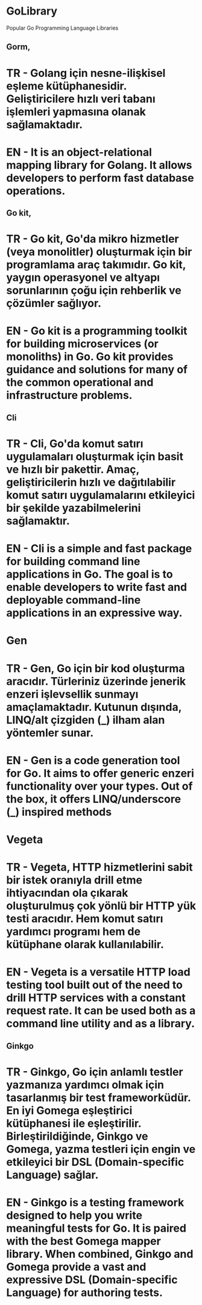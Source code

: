 # GoLibrary
Popular Go Programming Language Libraries


## Gorm, 
# TR - Golang için nesne-ilişkisel eşleme kütüphanesidir. Geliştiricilere hızlı veri tabanı işlemleri yapmasına olanak sağlamaktadır.
# EN - It is an object-relational mapping library for Golang. It allows developers to perform fast database operations.

## Go kit,
# TR - Go kit, Go'da mikro hizmetler (veya monolitler) oluşturmak için bir programlama araç takımıdır. Go kit, yaygın operasyonel ve altyapı sorunlarının çoğu için rehberlik ve çözümler sağlıyor.
# EN - Go kit is a programming toolkit for building microservices (or monoliths) in Go. Go kit provides guidance and solutions for many of the common operational and infrastructure problems.

## Cli
# TR - Cli, Go'da komut satırı uygulamaları oluşturmak için basit ve hızlı bir pakettir. Amaç, geliştiricilerin hızlı ve dağıtılabilir komut satırı uygulamalarını etkileyici bir şekilde yazabilmelerini sağlamaktır.
# EN - Cli is a simple and fast package for building command line applications in Go. The goal is to enable developers to write fast and deployable command-line applications in an expressive way.

# Gen
# TR - Gen, Go için bir kod oluşturma aracıdır. Türleriniz üzerinde jenerik enzeri işlevsellik sunmayı amaçlamaktadır. Kutunun dışında, LINQ/alt çizgiden (_) ilham alan yöntemler sunar.
# EN - Gen is a code generation tool for Go. It aims to offer generic enzeri functionality over your types. Out of the box, it offers LINQ/underscore (_) inspired methods

# Vegeta
# TR - Vegeta, HTTP hizmetlerini sabit bir istek oranıyla drill etme ihtiyacından ola çıkarak oluşturulmuş çok yönlü bir HTTP yük testi aracıdır. Hem  komut satırı yardımcı programı hem de kütüphane olarak kullanılabilir.
# EN - Vegeta is a versatile HTTP load testing tool built out of the need to drill HTTP services with a constant request rate. It can be used both as a command line utility and as a library.

## Ginkgo
# TR - Ginkgo, Go için anlamlı testler yazmanıza yardımcı olmak için tasarlanmış bir test frameworküdür. En iyi Gomega eşleştirici kütüphanesi ile eşleştirilir. Birleştirildiğinde, Ginkgo ve Gomega, yazma testleri için engin ve etkileyici bir DSL (Domain-specific Language) sağlar.
# EN - Ginkgo is a testing framework designed to help you write meaningful tests for Go. It is paired with the best Gomega mapper library. When combined, Ginkgo and Gomega provide a vast and expressive DSL (Domain-specific Language) for authoring tests.
